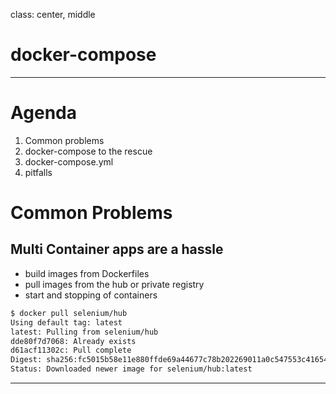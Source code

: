 class: center, middle
# docker-compose


---

# Agenda

1. Common problems
2. docker-compose to the rescue
3. docker-compose.yml
4. pitfalls

# Common Problems
## Multi Container apps are a hassle
* build images from Dockerfiles
* pull images from the hub or private registry
* start and stopping of containers

```bash
$ docker pull selenium/hub
Using default tag: latest
latest: Pulling from selenium/hub
dde80f7d7068: Already exists
d61acf11302c: Pull complete
Digest: sha256:fc5015b58e11e880ffde69a44677c78b202269011a0c547553c41654648d0197
Status: Downloaded newer image for selenium/hub:latest
```
---
